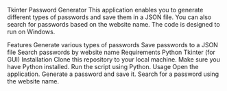Tkinter Password Generator
This application enables you to generate different types of passwords and save them in a JSON file. You can also search for passwords based on the website name. The code is designed to run on Windows.

Features
Generate various types of passwords
Save passwords to a JSON file
Search passwords by website name
Requirements
Python
Tkinter (for GUI)
Installation
Clone this repository to your local machine.
Make sure you have Python installed.
Run the script using Python.
Usage
Open the application.
Generate a password and save it.
Search for a password using the website name.
